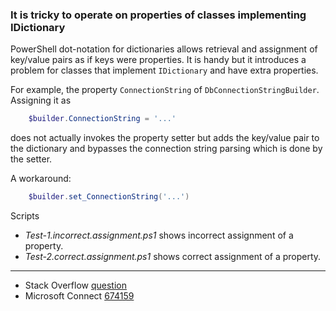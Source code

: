 
### It is tricky to operate on properties of classes implementing IDictionary

PowerShell dot-notation for dictionaries allows retrieval and assignment of
key/value pairs as if keys were properties. It is handy but it introduces a
problem for classes that implement `IDictionary` and have extra properties.

For example, the property `ConnectionString` of `DbConnectionStringBuilder`.
Assigning it as

```powershell
    $builder.ConnectionString = '...'
```

does not actually invokes the property setter but adds the key/value pair to
the dictionary and bypasses the connection string parsing which is done by the
setter.

A workaround:

```powershell
    $builder.set_ConnectionString('...')
```

Scripts

- *Test-1.incorrect.assignment.ps1* shows incorrect assignment of a property.
- *Test-2.correct.assignment.ps1* shows correct assignment of a property.

---

- Stack Overflow [question](http://stackoverflow.com/q/6237708/323582)
- Microsoft Connect [674159](https://connect.microsoft.com/PowerShell/Feedback/Details/674159)
